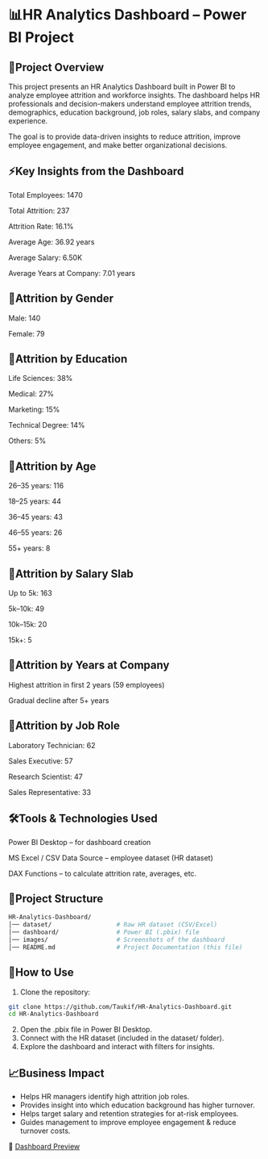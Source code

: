 # 📊HR Analytics Dashboard – Power BI Project
## 📌Project Overview

This project presents an HR Analytics Dashboard built in Power BI to analyze employee attrition and workforce insights. The dashboard helps HR professionals and decision-makers understand employee attrition trends, demographics, education background, job roles, salary slabs, and company experience.

The goal is to provide data-driven insights to reduce attrition, improve employee engagement, and make better organizational decisions.

## ⚡Key Insights from the Dashboard

Total Employees: 1470

Total Attrition: 237

Attrition Rate: 16.1%

Average Age: 36.92 years

Average Salary: 6.50K

Average Years at Company: 7.01 years

## 🔹Attrition by Gender

Male: 140

Female: 79

## 🔹Attrition by Education

Life Sciences: 38%

Medical: 27%

Marketing: 15%

Technical Degree: 14%

Others: 5%

## 🔹Attrition by Age

26–35 years: 116

18–25 years: 44

36–45 years: 43

46–55 years: 26

55+ years: 8

## 🔹Attrition by Salary Slab

Up to 5k: 163

5k–10k: 49

10k–15k: 20

15k+: 5

## 🔹Attrition by Years at Company

Highest attrition in first 2 years (59 employees)

Gradual decline after 5+ years

## 🔹Attrition by Job Role

Laboratory Technician: 62

Sales Executive: 57

Research Scientist: 47

Sales Representative: 33

## 🛠️Tools & Technologies Used

Power BI Desktop – for dashboard creation

MS Excel / CSV Data Source – employee dataset (HR dataset)

DAX Functions – to calculate attrition rate, averages, etc.


## 📂Project Structure
```bash
HR-Analytics-Dashboard/
│── dataset/                  # Raw HR dataset (CSV/Excel)
│── dashboard/                # Power BI (.pbix) file
│── images/                   # Screenshots of the dashboard
│── README.md                 # Project Documentation (this file)
```
## 🚀How to Use

1. Clone the repository:

```bash
git clone https://github.com/Taukif/HR-Analytics-Dashboard.git
cd HR-Analytics-Dashboard
```
2. Open the .pbix file in Power BI Desktop.
3.  Connect with the HR dataset (included in the dataset/ folder).
4. Explore the dashboard and interact with filters for insights.

## 📈Business Impact

* Helps HR managers identify high attrition job roles.
* Provides insight into which education background has higher turnover.
* Helps target salary and retention strategies for at-risk employees.
* Guides management to improve employee engagement & reduce turnover costs.

📸 [Dashboard Preview](https://bit.ly/HR-Analytics-Dashboards)

